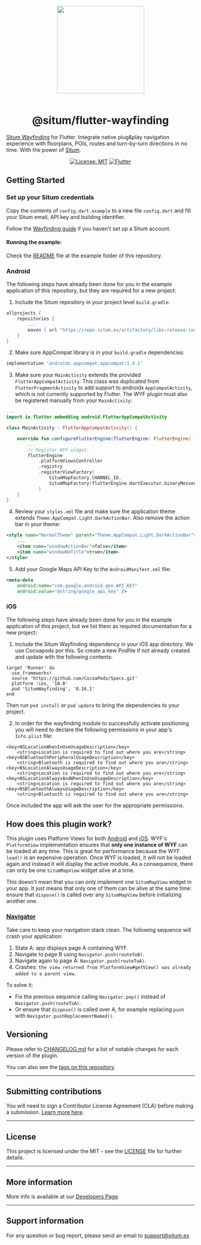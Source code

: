 <p align="center"> <img width="233" src="https://situm.com/wp-content/themes/situm/img/logo-situm.svg" style="margin-bottom:1rem" />
<h1 align="center">@situm/flutter-wayfinding</h1>
</p>

<p align="center" style="text-align:center">

[Situm Wayfinding](https://situm.com/wayfinding) for Flutter. Integrate native plug&play navigation experience with floorplans, POIs, routes and turn-by-turn directions in no time. With the power of [Situm](https://www.situm.com/).

</p>

<div align="center" style="text-align:center">

[![License: MIT](https://img.shields.io/badge/License-MIT-blue.svg)](https://opensource.org/licenses/MIT)
[![Flutter](https://img.shields.io/badge/{/}-flutter-blueviolet)](https://flutter.dev/)

</div>

## Getting Started

### Set up your Situm credentials

Copy the contents of `config.dart.example` to a new file `config.dart` and fill your Situm email,
API key and building identifier.

Follow the [Wayfinding guide](https://situm.com/docs/first-steps-for-wayfinding/) if you haven't set
up a Situm account.

#### Running the example:

Check the [README](./example/README.md) file at the example folder of this repository.

### Android

The following steps have already been done for you in the example application of this repository, but they are required for a new project:

1. Include the Situm repository in your project level `build.gradle`:
```groovy
allprojects {
    repositories {
        ...
        maven { url "https://repo.situm.es/artifactory/libs-release-local" }
    }
}
```
2. Make sure AppCompat library is in your `build.gradle` dependencies:
```groovy
implementation 'androidx.appcompat:appcompat:1.4.1'
```
3. Make sure your `MainActivity` extends the provided `FlutterAppCompatActivity`.
   This class was duplicated from `FlutterFragmentActivity` to add support to androidx `AppCompatActivity`, which is not currently supported by Flutter.
   The WYF plugin must also be registered manually from your `MainActivity`:
```kotlin
...
import io.flutter.embedding.android.FlutterAppCompatActivity

class MainActivity : FlutterAppCompatActivity() {

    override fun configureFlutterEngine(flutterEngine: FlutterEngine) {
        ...
        // Register WYF widget:
        flutterEngine
            .platformViewsController
            .registry
            .registerViewFactory(
                SitumMapFactory.CHANNEL_ID,
                SitumMapFactory(flutterEngine.dartExecutor.binaryMessenger, this)
            )
    }
}
```
4. Review your `styles.xml` file and make sure the application theme extends `Theme.AppCompat.Light.DarkActionBar`.
   Also remove the action bar in your theme:
```xml
<style name="NormalTheme" parent="Theme.AppCompat.Light.DarkActionBar">
    ...
    <item name="windowActionBar">false</item>
    <item name="windowNoTitle">true</item>
</style>
```
5. Add your Google Maps API Key to the `AndroidManifest.xml` file:
```xml
<meta-data
    android:name="com.google.android.geo.API_KEY"
    android:value="@string/google_api_key" />
```

### iOS

The following steps have already been done for you in the example application of this project, but we list them as required documentation for a new project:

1. Include the Situm Wayfinding dependency in your iOS app directory. We use Cocoapods por this. So create a new Podfile if not already created and update with the following contents:

```
target 'Runner' do
  use_frameworks!
  source 'https://github.com/CocoaPods/Specs.git'
  platform :ios, '10.0'
  pod 'SitumWayfinding', '0.16.1'
end
```

Then run `pod install` or `pod update` to bring the dependencies to your project.

2. In order for the wayfinding module to successfully activate positioning you will need to declare the following permissions in your app's `Info.plist` file:

```
<key>NSLocationWhenInUseUsageDescription</key>
	<string>Location is required to find out where you are</string>
<key>NSBluetoothPeripheralUsageDescription</key>
	<string>Bluetooth is required to find out where you are</string>
<key>NSLocationAlwaysUsageDescription</key>
	<string>Location is required to find out where you are</string>
<key>NSLocationAlwaysAndWhenInUseUsageDescription</key>
	<string>Location is required to find out where you are</string>
<key>NSBluetoothAlwaysUsageDescription</key>
	<string>Bluetooth is required to find out where you are</string>
```

Once included the app will ask the user for the appropriate permissions.

## How does this plugin work?

This plugin uses Platform Views for both [Android](https://docs.flutter.dev/development/platform-integration/android/platform-views)
and [iOS](https://docs.flutter.dev/development/platform-integration/ios/platform-views).
WYF's `PlatformView` implementation ensures that **only one instance of WYF** can be loaded at any time.
This is great for performance because the WYF `load()` is an expensive operation. Once WYF is loaded,
it will not be loaded again and instead it will display the active module.
As a consequence, there can only be one `SitumMapView` widget alive at a time.

This doesn't mean that you can only implement one `SitumMapView` widget in your app. It just means
that only one of them can be alive at the same time: ensure that `dispose()` is called over any
`SitumMapView` before initializing another one.

### [Navigator](https://docs.flutter.dev/development/ui/navigation)
Take care to keep your navigation stack clean. The following sequence will crash your application:
1. State A: app displays page A containing WYF.
2. Navigate to page B using `Navigator.push(routeToB)`.
3. Navigate again to page A: `Navigator.push(routeToA)`.
4. Crashes: `the view returned from PlatformView#getView() was already added to a parent view`.

To solve it:
* Fix the previous sequence calling `Navigator.pop()` instead of `Navigator.push(routeToA)`.
* Or ensure that `dispose()` is called over A, for example replacing `push` with
  `Navigator.pushReplacementNamed()`.

## Versioning

Please refer to [CHANGELOG.md](./CHANGELOG.md) for a list of notable changes for each version of the plugin.

You can also see the [tags on this repository](./tags).

---

## Submitting contributions

You will need to sign a Contributor License Agreement (CLA) before making a submission. [Learn more here](https://situm.com/contributions/). 

---
## License
This project is licensed under the MIT - see the [LICENSE](./LICENSE) file for further details.

---

## More information

More info is available at our [Developers Page](https://situm.com/docs/01-introduction/).

---

## Support information

For any question or bug report, please send an email to [support@situm.es](mailto:support@situm.es)

